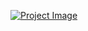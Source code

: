 [![Project Image](https://i.ibb.co/YkCvSBC/legal-sollution.jpg)](https://codesperk.github.io/legal-solutions-PH/)
